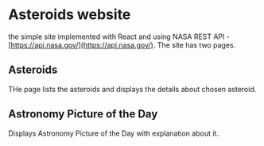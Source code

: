 # Asteroids website  

the simple site implemented with React and using NASA REST API - [https://api.nasa.gov/](https://api.nasa.gov/). The site has two pages.

## Asteroids 

THe page lists the asteroids and displays the details about chosen asteroid. 

##  Astronomy Picture of the Day 

Displays Astronomy Picture of the Day with explanation about it.